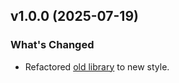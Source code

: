 ## v1.0.0 (2025-07-19)

### What's Changed

* Refactored [old library](https://github.com/mmzeynalli/integrify) to new style.
